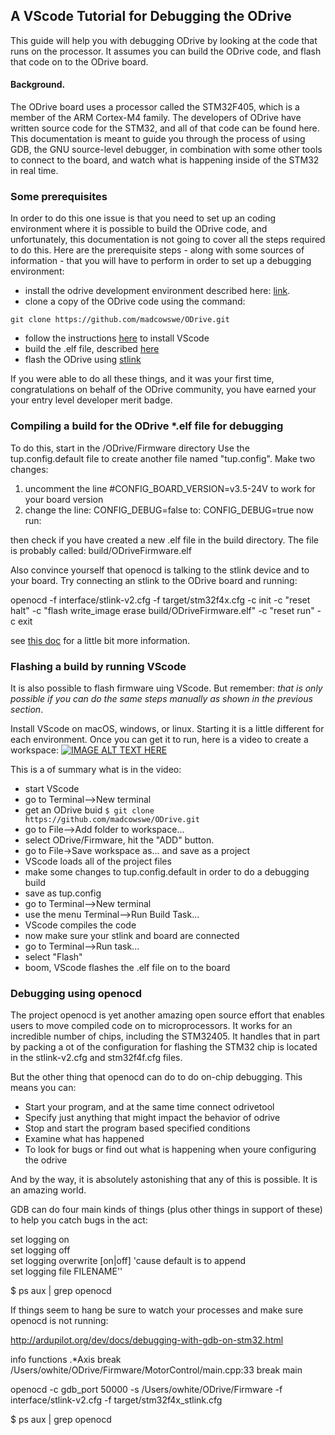 ## A VScode Tutorial for Debugging the ODrive

This guide will help you with debugging ODrive by looking at the code that runs on the processor. It assumes you can build the ODrive code, and flash that code on to the ODrive board. 

#### Background.
The ODrive board uses a processor called the STM32F405, which is a member of the ARM Cortex-M4 family. The developers of ODrive have written source code for the STM32, and all of that code can be found here. This documentation is meant to guide you through the process of using GDB, the GNU source-level debugger, in combination with some other tools to connect to the board, and watch what is happening inside of the STM32 in real time.

### Some prerequisites

In order to do this one issue is that you need to set up an coding environment where it is possible to build the ODrive code, and unfortunately, this documentation is not going to cover all the steps required to do this. Here are the prerequisite steps - along with some sources of information - that you will have to perform in order to set up a debugging environment:

* install the odrive development environment described here: [link](https://docs.odriverobotics.com/developer-guide).
* clone a copy of the ODrive code using the command:
```
git clone https://github.com/madcowswe/ODrive.git
```
* follow the instructions [here](https://docs.odriverobotics.com/configuring-vscode.html) to install VScode
* build the .elf file, described [here](https://docs.odriverobotics.com/developer-guide#building-and-flashing-the-firmware)
* flash the ODrive using [stlink](https://docs.odriverobotics.com/odrivetool#flashing-with-an-stlink)

If you were able to do all these things, and it was your first time, congratulations on behalf of the ODrive community, you have earned your your entry level developer merit badge. 

### Compiling a build for the ODrive *.elf file for debugging
To do this, start in the /ODrive/Firmware directory
Use the tup.config.default file to create another file named "tup.config".
Make two changes:
1) uncomment the line
  #CONFIG_BOARD_VERSION=v3.5-24V
to work for your board version
2) change the line:
  CONFIG_DEBUG=false
to:
  CONFIG_DEBUG=true
now run:

then check if you have created a new .elf file in the build directory. The file is probably called: build/ODriveFirmware.elf

Also convince yourself that openocd is talking to the stlink device and to your board. Try connecting an stlink to the ODrive board and running:

openocd -f interface/stlink-v2.cfg -f target/stm32f4x.cfg -c init -c "reset halt" -c "flash write_image erase build/ODriveFirmware.elf" -c "reset run" -c exit

see [this doc](https://docs.odriverobotics.com/developer-guide#building-and-flashing-the-firmware) for a little bit more information. 

### Flashing a build by running VScode
It is also possible to flash firmware uing VScode. But remember: _that is only possible if you can do the same steps manually as shown in the previous section_. 

Install VScode on macOS, windows, or linux. Starting it is a little different for each environment. Once you can get it to run, here is a video to create a workspace:
[![IMAGE ALT TEXT HERE](https://img.youtube.com/vi/czsCG6QWvY4/0.jpg)](https://www.youtube.com/watch?v=czsCG6QWvY4)

This is a of summary what is in the video:

* start VScode
* go to Terminal-->New terminal
* get an ODrive buid
```$ git clone https://github.com/madcowswe/ODrive.git```
* go to File-->Add folder to workspace...
* select ODrive/Firmware, hit the "ADD" button. 
* go to File->Save workspace as... and save as a project
* VScode loads all of the project files
* make some changes to tup.config.default in order to do a debugging build
* save as tup.config
* go to Terminal-->New terminal
* use the menu Terminal-->Run Build Task...
* VScode compiles the code
* now make sure your stlink and board are connected
* go to Terminal-->Run task...
* select "Flash"
* boom, VScode flashes the .elf file on to the board

### Debugging using openocd
The project openocd is yet another amazing open source effort that enables users to move compiled code on to microprocessors. It works for an incredible number of chips, including the STM32405. It handles that in part by packing a ot of the configuration for flashing the STM32 chip is located in the stlink-v2.cfg and stm32f4f.cfg files. 

But the other thing that openocd can do to do on-chip debugging. This means you can:
* Start your program, and at the same time connect odrivetool
* Specify just anything that might impact the behavior of odrive
* Stop and start the program based specified conditions
* Examine what has happened
* To look for bugs or find out what is happening when youre configuring the odrive

And by the way, it is absolutely astonishing that any of this is possible. It is an amazing world. 




GDB can do four main kinds of things (plus other things in support of these) to help you catch bugs in the act:



set logging on  
set logging off  
set logging overwrite [on|off] 'cause default is to append  
set logging file FILENAME''


$ ps aux | grep openocd

If things seem to hang be sure to watch your processes and make sure openocd is not running:

http://ardupilot.org/dev/docs/debugging-with-gdb-on-stm32.html

info functions .*Axis
break /Users/owhite/ODrive/Firmware/MotorControl/main.cpp:33
break main

openocd -c gdb_port 50000 -s /Users/owhite/ODrive/Firmware -f interface/stlink-v2.cfg -f target/stm32f4x_stlink.cfg


$ ps aux | grep openocd
